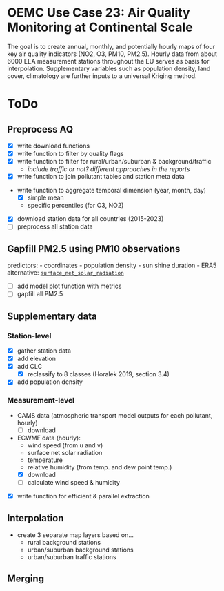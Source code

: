 
# OEMC Use Case 23: Air Quality Monitoring at Continental Scale

The goal is to create annual, monthly, and potentially hourly maps of
four key air quality indicators (NO2, O3, PM10, PM2.5). Hourly data from
about 6000 EEA measurement stations throughout the EU serves as basis
for interpolation. Supplementary variables such as population density,
land cover, climatology are further inputs to a universal Kriging
method.

# ToDo

## Preprocess AQ

- [x] write download functions
- [x] write function to filter by quality flags
- [x] write function to filter for rural/urban/suburban &
  background/traffic
  - *include traffic or not? different approaches in the reports*
- [x] write function to join pollutant tables and station meta data
- write function to aggregate temporal dimension (year, month, day)
  - [x] simple mean
  - specific percentiles (for O3, NO2)
- [x] download station data for all countries (2015-2023)
- [ ] preprocess all station data

## Gapfill PM2.5 using PM10 observations

predictors: - coordinates - population density - sun shine duration -
ERA5 alternative:
[`surface_net_solar_radiation`](https://codes.ecmwf.int/grib/param-db/?id=176)

- [ ] add model plot function with metrics
- [ ] gapfill all PM2.5

## Supplementary data

### Station-level

- [x] gather station data
- [x] add elevation
- [x] add CLC
  - [x] reclassify to 8 classes (Horalek 2019, section 3.4)
- [x] add population density

### Measurement-level

- CAMS data (atmospheric transport model outputs for each pollutant,
  hourly)
  - [ ] download
- ECWMF data (hourly):
  - wind speed (from u and v)
  - surface net solar radiation
  - temperature
  - relative humidity (from temp. and dew point temp.)
  - [x] download
  - [ ] calculate wind speed & humidity
- [x] write function for efficient & parallel extraction

## Interpolation

- create 3 separate map layers based on…
  - rural background stations
  - urban/suburban background stations
  - urban/suburban traffic stations

## Merging
